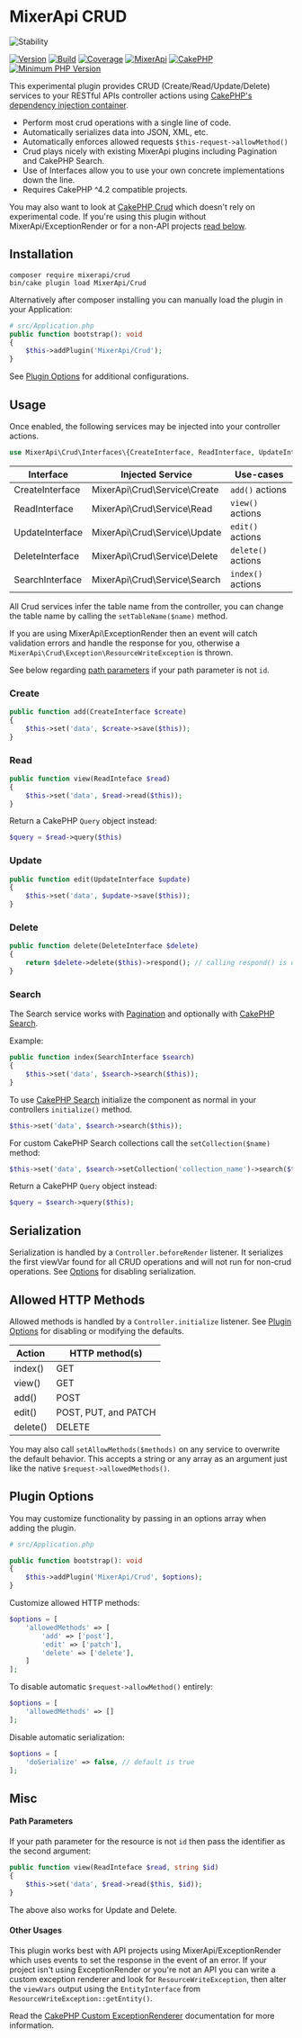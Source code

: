 # MixerApi CRUD

![Stability][ico-stability]

[![Version](https://img.shields.io/packagist/v/mixerapi/crud.svg?style=flat-square)](https://packagist.org/packages/mixerapi/crud)
[![Build](https://github.com/mixerapi/mixerapi-dev/workflows/Build/badge.svg?branch=master)](https://github.com/mixerapi/mixerapi-dev/actions?query=workflow%3ABuild)
[![Coverage](https://coveralls.io/repos/github/mixerapi/mixerapi-dev/badge.svg?branch=master)](https://coveralls.io/github/mixerapi/mixerapi-dev?branch=master)
[![MixerApi](https://mixerapi.com/assets/img/mixer-api-red.svg)](https://mixerapi.com)
[![CakePHP](https://img.shields.io/badge/cakephp-^4.2-red?logo=cakephp)](https://book.cakephp.org/4/en/index.html)
[![Minimum PHP Version](https://img.shields.io/badge/php-^8.0-8892BF.svg?logo=php)](https://php.net/)

[ico-stability]: https://img.shields.io/badge/stability-experimental-orange.svg?style=flat-square


This experimental plugin provides CRUD (Create/Read/Update/Delete) services to your RESTful APIs controller actions
using [CakePHP's dependency injection container](https://book.cakephp.org/4/en/development/dependency-injection.html).

- Perform most crud operations with a single line of code.
- Automatically serializes data into JSON, XML, etc.
- Automatically enforces allowed requests `$this-request->allowMethod()`
- Crud plays nicely with existing MixerApi plugins including Pagination and CakePHP Search.
- Use of Interfaces allow you to use your own concrete implementations down the line.
- Requires CakePHP ^4.2 compatible projects.

You may also want to look at [CakePHP Crud](https://crud.readthedocs.io/en/latest/installation.html) which doesn't
rely on experimental code. If you're using this plugin without MixerApi/ExceptionRender or for a non-API projects
[read below](#other-usages).

## Installation

```console
composer require mixerapi/crud
bin/cake plugin load MixerApi/Crud
```

Alternatively after composer installing you can manually load the plugin in your Application:

```php
# src/Application.php
public function bootstrap(): void
{
    $this->addPlugin('MixerApi/Crud');
}
```

See [Plugin Options](#plugin-options) for additional configurations.


## Usage

Once enabled, the following services may be injected into your controller actions.

```php
use MixerApi\Crud\Interfaces\{CreateInterface, ReadInterface, UpdateInterface, DeleteInterface, SearchInterface};
```

| Interface | Injected Service | Use-cases |
| ------------- | ------------- |  ------------- |
| CreateInterface | MixerApi\Crud\Service\Create | `add()` actions |
| ReadInterface | MixerApi\Crud\Service\Read | `view()` actions |
| UpdateInterface | MixerApi\Crud\Service\Update | `edit()` actions |
| DeleteInterface | MixerApi\Crud\Service\Delete | `delete()` actions |
| SearchInterface | MixerApi\Crud\Service\Search | `index()` actions |

All Crud services infer the table name from the controller, you can change the table name by calling the
`setTableName($name)` method.

If you are using MixerApi\ExceptionRender then an event will catch validation errors and handle the response for you,
otherwise a `MixerApi\Crud\Exception\ResourceWriteException` is thrown.

See below regarding [path parameters](#path-parameters) if your path parameter is not `id`.

### Create

```php
public function add(CreateInterface $create)
{
    $this->set('data', $create->save($this));
}
```

### Read

```php
public function view(ReadInteface $read)
{
    $this->set('data', $read->read($this));
}
```

Return a CakePHP `Query` object instead:

```php
$query = $read->query($this)
```


### Update

```php
public function edit(UpdateInterface $update)
{
    $this->set('data', $update->save($this));
}
```

### Delete

```php
public function delete(DeleteInterface $delete)
{
    return $delete->delete($this)->respond(); // calling respond() is optional
}
```

### Search

The Search service works with [Pagination](https://book.cakephp.org/4/en/controllers/components/pagination.html) and
optionally with [CakePHP Search](https://github.com/FriendsOfCake/search).

Example:

```php
public function index(SearchInterface $search)
{
    $this->set('data', $search->search($this));
}
```

To use [CakePHP Search](https://github.com/FriendsOfCake/search) initialize the component as normal in your controllers
`initialize()` method.

```php
$this->set('data', $search->search($this));
```

For custom CakePHP Search collections call the `setCollection($name)` method:

```php
$this->set('data', $search->setCollection('collection_name')->search($this));
```

Return a CakePHP `Query` object instead:

```php
$query = $search->query($this);
```

## Serialization

Serialization is handled by a `Controller.beforeRender` listener. It serializes the first viewVar found for all CRUD
operations and will not run for non-crud operations. See [Options](#plugin-options) for disabling serialization.

## Allowed HTTP Methods

Allowed methods is handled by a `Controller.initialize` listener. See [Plugin Options](#plugin-options) for disabling or
modifying the defaults.

| Action | HTTP method(s) |
| ------------- | ------------- |
| index() | GET |
| view() | GET |
| add() | POST |
| edit() | POST, PUT, and PATCH |
| delete() | DELETE |

You may also call `setAllowMethods($methods)` on any service to overwrite the default behavior. This accepts a string
or any array as an argument just like the native `$request->allowedMethods()`.

## Plugin Options

You may customize functionality by passing in an options array when adding the plugin.

```php
# src/Application.php

public function bootstrap(): void
{
    $this->addPlugin('MixerApi/Crud', $options);
}
```

Customize allowed HTTP methods:

```php
$options = [
    'allowedMethods' => [
        'add' => ['post'],
        'edit' => ['patch'],
        'delete' => ['delete'],
    ]
];
```

To disable automatic `$request->allowMethod()` entirely:

```php
$options = [
    'allowedMethods' => []
];
```

Disable automatic serialization:

```php
$options = [
    'doSerialize' => false, // default is true
];
```

## Misc

#### Path Parameters

If your path parameter for the resource is not `id` then pass the identifier as the second argument:

```php
public function view(ReadInteface $read, string $id)
{
    $this->set('data', $read->read($this, $id));
}
```

The above also works for Update and Delete.

#### Other Usages

This plugin works best with API projects using MixerApi/ExceptionRender which uses events to set the response in the
event of an error. If your project isn't using ExceptionRender or you're not an API you can write a custom exception
renderer and look for `ResourceWriteException`, then alter the `viewVars` output using the `EntityInterface` from
`ResourceWriteException::getEntity()`.

Read the [CakePHP Custom ExceptionRenderer](https://book.cakephp.org/4/en/development/errors.html#custom-exceptionrenderer)
documentation for more information.
